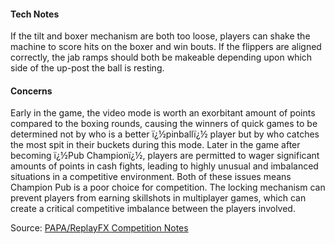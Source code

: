 #### Tech Notes
            
If the tilt and boxer mechanism are both too loose, players can shake the machine to score hits on the boxer and win bouts. If the flippers are aligned correctly, the jab ramps should both be makeable depending upon which side of the up-post the ball is resting.

#### Concerns
Early in the game, the video mode is worth an exorbitant amount of points compared to the boxing rounds, causing the winners of quick games to be determined not by who is a better ï¿½pinballï¿½ player but by who catches the most spit in their buckets during this mode. Later in the game after becoming ï¿½Pub Championï¿½, players are permitted to wager significant amounts of points in cash fights, leading to highly unusual and imbalanced situations in a competitive environment. Both of these issues means Champion Pub is a poor choice for competition. The locking mechanism can prevent players from earning skillshots in multiplayer games, which can create a critical competitive imbalance between the players involved.

Source: [PAPA/ReplayFX Competition Notes](https://replayfoundation.org/papa/learning-center/director-guide/game-notes/#GameNotes)
